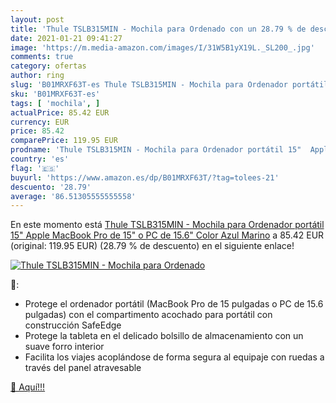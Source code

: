 ```yaml
---
layout: post
title: 'Thule TSLB315MIN - Mochila para Ordenado con un 28.79 % de descuento'
date: 2021-01-21 09:41:27
image: 'https://m.media-amazon.com/images/I/31W5B1yX19L._SL200_.jpg'
comments: true
category: ofertas
author: ring
slug: 'B01MRXF63T-es Thule TSLB315MIN - Mochila para Ordenador portátil 15"...'
sku: 'B01MRXF63T-es'
tags: [ 'mochila', ]
actualPrice: 85.42 EUR
currency: EUR
price: 85.42
comparePrice: 119.95 EUR
prodname: 'Thule TSLB315MIN - Mochila para Ordenador portátil 15"  Apple MacBook Pro de 15" o PC de 15.6"  Color Azul Marino'
country: 'es'
flag: '🇪🇸'
buyurl: 'https://www.amazon.es/dp/B01MRXF63T/?tag=tolees-21'
descuento: '28.79'
average: '86.51305555555558'
---
```


En este momento está [Thule TSLB315MIN - Mochila para Ordenador portátil 15"  Apple MacBook Pro de 15" o PC de 15.6"  Color Azul Marino](https://www.amazon.es/dp/B01MRXF63T/?tag=tolees-21) a 85.42 EUR (original: 119.95 EUR) (28.79 %  de descuento) en el siguiente enlace!

[![Thule TSLB315MIN - Mochila para Ordenado](https://m.media-amazon.com/images/I/31W5B1yX19L._SL200_.jpg)](https://www.amazon.es/dp/B01MRXF63T/?tag=tolees-21)

🔎:

- Protege el ordenador portátil (MacBook Pro de 15 pulgadas o PC de 15.6 pulgadas) con el compartimento acochado para portátil con construcción SafeEdge
- Protege la tableta en el delicado bolsillo de almacenamiento con un suave forro interior
- Facilita los viajes acoplándose de forma segura al equipaje con ruedas a través del panel atravesable

[🛒 Aquí!!!](https://www.amazon.es/dp/B01MRXF63T/?tag=tolees-21)
